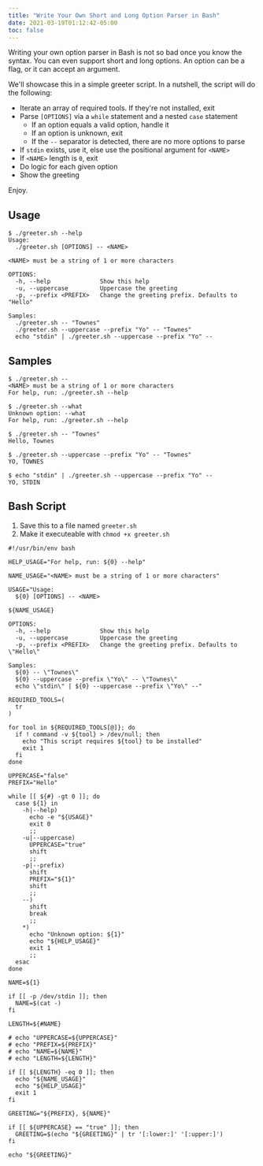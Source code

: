 ```yaml
---
title: "Write Your Own Short and Long Option Parser in Bash"
date: 2021-03-19T01:12:42-05:00
toc: false
---
```


Writing your own option parser in Bash is not so bad once you know the syntax. You can even support short and long options. An option can be a flag, or it can accept an argument.

We'll showcase this in a simple greeter script. In a nutshell, the script will do the following:

- Iterate an array of required tools. If they're not installed, exit
- Parse `[OPTIONS]` via a `while` statement and a nested `case` statement
    - If an option equals a valid option, handle it
    - If an option is unknown, exit
    - If the `--` separator is detected, there are no more options to parse
- If `stdin` exists, use it, else use the positional argument for `<NAME>`
- If `<NAME>` length is `0`, exit
- Do logic for each given option
- Show the greeting

Enjoy.

## Usage

```
$ ./greeter.sh --help
Usage:
  ./greeter.sh [OPTIONS] -- <NAME>

<NAME> must be a string of 1 or more characters

OPTIONS:
  -h, --help              Show this help
  -u, --uppercase         Uppercase the greeting
  -p, --prefix <PREFIX>   Change the greeting prefix. Defaults to "Hello"

Samples:
  ./greeter.sh -- "Townes"
  ./greeter.sh --uppercase --prefix "Yo" -- "Townes"
  echo "stdin" | ./greeter.sh --uppercase --prefix "Yo" --
```

## Samples

```
$ ./greeter.sh --
<NAME> must be a string of 1 or more characters
For help, run: ./greeter.sh --help
```

```
$ ./greeter.sh --what
Unknown option: --what
For help, run: ./greeter.sh --help
```

```
$ ./greeter.sh -- "Townes"
Hello, Townes
```

```
$ ./greeter.sh --uppercase --prefix "Yo" -- "Townes"
YO, TOWNES
```

```
$ echo "stdin" | ./greeter.sh --uppercase --prefix "Yo" --
YO, STDIN
```

## Bash Script

1. Save this to a file named `greeter.sh`
1. Make it executeable with `chmod +x greeter.sh`

```shell
#!/usr/bin/env bash

HELP_USAGE="For help, run: ${0} --help"

NAME_USAGE="<NAME> must be a string of 1 or more characters"

USAGE="Usage:
  ${0} [OPTIONS] -- <NAME>

${NAME_USAGE}

OPTIONS:
  -h, --help              Show this help
  -u, --uppercase         Uppercase the greeting
  -p, --prefix <PREFIX>   Change the greeting prefix. Defaults to \"Hello\"

Samples:
  ${0} -- \"Townes\"
  ${0} --uppercase --prefix \"Yo\" -- \"Townes\"
  echo \"stdin\" | ${0} --uppercase --prefix \"Yo\" --"

REQUIRED_TOOLS=(
  tr
)

for tool in ${REQUIRED_TOOLS[@]}; do
  if ! command -v ${tool} > /dev/null; then
    echo "This script requires ${tool} to be installed"
    exit 1
  fi
done

UPPERCASE="false"
PREFIX="Hello"

while [[ ${#} -gt 0 ]]; do
  case ${1} in
    -h|--help)
      echo -e "${USAGE}"
      exit 0
      ;;
    -u|--uppercase)
      UPPERCASE="true"
      shift
      ;;
    -p|--prefix)
      shift
      PREFIX="${1}"
      shift
      ;;
    --)
      shift
      break
      ;;
    *)
      echo "Unknown option: ${1}"
      echo "${HELP_USAGE}"
      exit 1
      ;;
  esac
done

NAME=${1}

if [[ -p /dev/stdin ]]; then
  NAME=$(cat -)
fi

LENGTH=${#NAME}

# echo "UPPERCASE=${UPPERCASE}"
# echo "PREFIX=${PREFIX}"
# echo "NAME=${NAME}"
# echo "LENGTH=${LENGTH}"

if [[ ${LENGTH} -eq 0 ]]; then
  echo "${NAME_USAGE}"
  echo "${HELP_USAGE}"
  exit 1
fi

GREETING="${PREFIX}, ${NAME}"

if [[ ${UPPERCASE} == "true" ]]; then
  GREETING=$(echo "${GREETING}" | tr '[:lower:]' '[:upper:]')
fi

echo "${GREETING}"
```
